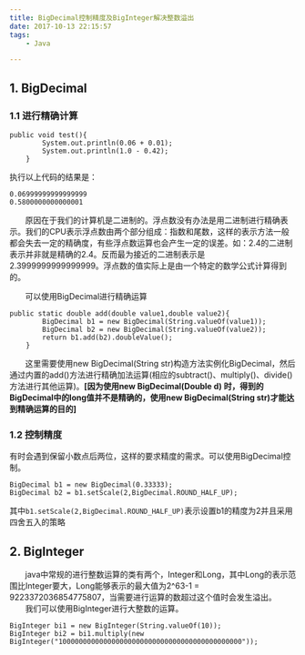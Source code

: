 ```yaml
---
title: BigDecimal控制精度及BigInteger解决整数溢出
date: 2017-10-13 22:15:57
tags:
	- Java

---
```


## 1. BigDecimal

### 1.1 进行精确计算
```
public void test(){
        System.out.println(0.06 + 0.01);
        System.out.println(1.0 - 0.42);
    }
```

执行以上代码的结果是：

	0.06999999999999999
	0.5800000000000001

&nbsp;&nbsp;&nbsp;&nbsp;&nbsp;&nbsp;&nbsp;原因在于我们的计算机是二进制的。浮点数没有办法是用二进制进行精确表示。我们的CPU表示浮点数由两个部分组成：指数和尾数，这样的表示方法一般都会失去一定的精确度，有些浮点数运算也会产生一定的误差。如：2.4的二进制表示并非就是精确的2.4。反而最为接近的二进制表示是 2.3999999999999999。浮点数的值实际上是由一个特定的数学公式计算得到的。

<!-- more -->
&nbsp;&nbsp;&nbsp;&nbsp;&nbsp;&nbsp;&nbsp;可以使用BigDecimal进行精确运算

```
public static double add(double value1,double value2){
        BigDecimal b1 = new BigDecimal(String.valueOf(value1));
        BigDecimal b2 = new BigDecimal(String.valueOf(value2));
        return b1.add(b2).doubleValue();
    }
```
&nbsp;&nbsp;&nbsp;&nbsp;&nbsp;&nbsp;&nbsp;这里需要使用new BigDecimal(String str)构造方法实例化BigDecimal，然后通过内置的add()方法进行精确加法运算(相应的subtract()、multiply()、divide()方法进行其他运算)。__[因为使用new BigDecimal(Double d) 时，得到的BigDecimal中的long值并不是精确的，使用new BigDecimal(String str)才能达到精确运算的目的]__

### 1.2 控制精度

有时会遇到保留小数点后两位，这样的要求精度的需求。可以使用BigDecimal控制。

```
BigDecimal b1 = new BigDecimal(0.33333);
BigDecimal b2 = b1.setScale(2,BigDecimal.ROUND_HALF_UP);
```
其中`b1.setScale(2,BigDecimal.ROUND_HALF_UP)`表示设置b1的精度为2并且采用四舍五入的策略

## 2. BigInteger

&nbsp;&nbsp;&nbsp;&nbsp;&nbsp;&nbsp;&nbsp;java中常规的进行整数运算的类有两个，Integer和Long，其中Long的表示范围比Integer要大，Long能够表示的最大值为2^63-1 = 9223372036854775807，当需要进行运算的数超过这个值时会发生溢出。
&nbsp;&nbsp;&nbsp;&nbsp;&nbsp;&nbsp;&nbsp;我们可以使用BigInteger进行大整数的运算。

```
BigInteger bi1 = new BigInteger(String.valueOf(10));
BigInteger bi2 = bi1.multiply(new BigInteger("100000000000000000000000000000000000000000000"));
```


